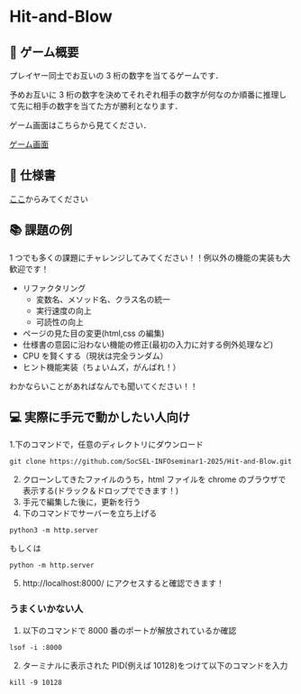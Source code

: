 # Hit-and-Blow

## 🔢 ゲーム概要

プレイヤー同士でお互いの 3 桁の数字を当てるゲームです．

予めお互いに 3 桁の数字を決めてそれぞれ相手の数字が何なのか順番に推理して先に相手の数字を当てた方が勝利となります．

ゲーム画面はこちらから見てください．

[ゲーム画面](https://socsel-siseminar1-2024.github.io/Hit-and-Blow/)

## 📃 仕様書

[ここ](https://www.figma.com/file/aedhG4wlTaOTKxccKI9a6S/SIseminar-2024-Hit%26Blow?type=design&node-id=0-1&mode=design&t=DCxI8fYMzDXvkzbX-0)からみてください

## 📚 課題の例

1 つでも多くの課題にチャレンジしてみてください！！例以外の機能の実装も大歓迎です！

- リファクタリング
  - 変数名、メソッド名、クラス名の統一
  - 実行速度の向上
  - 可読性の向上
- ページの見た目の変更(html,css の編集)
- 仕様書の意図に沿わない機能の修正(最初の入力に対する例外処理など)
- CPU を賢くする（現状は完全ランダム）
- ヒント機能実装（ちょいムズ，がんばれ！）

わかならいことがあればなんでも聞いてください！！

## 💻 実際に手元で動かしたい人向け

1.下のコマンドで，任意のディレクトリにダウンロード

```
git clone https://github.com/SocSEL-INFOseminar1-2025/Hit-and-Blow.git
```

2. クローンしてきたファイルのうち，html ファイルを chrome のブラウザで表示する(ドラック＆ドロップでできます！)
3. 手元で編集した後に，更新を行う
4. 下のコマンドでサーバーを立ち上げる

```
python3 -m http.server
```

もしくは

```
python -m http.server
```

5. http://localhost:8000/
   にアクセスすると確認できます！

### うまくいかない人

1. 以下のコマンドで 8000 番のポートが解放されているか確認

```
lsof -i :8000
```

2. ターミナルに表示された PID(例えば 10128)をつけて以下のコマンドを入力

```
kill -9 10128
```
